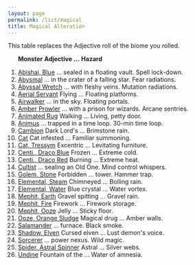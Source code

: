 ```yaml
---
layout: page
permalink: /list/magical
title: Magical Alteration
---
```


This table replaces the Adjective roll of the biome you rolled.

&nbsp; &nbsp; &nbsp; <span class="a">**Monster**</span> <span class="ee">**Adjective ...**</span> **Hazard**

1. <span class="a">[Abishai, Blue](/monsters/abishai-blue)</span> <span class="e">... sealed in a floating vault.</span> <span class="d">Spell lock-down.</span> 
1. <span class="a">[Abysmal](/monsters/abysmal)</span>  <span class="e">... in the crater of a falling star.</span> <span class="d">Fear radiations.</span> 
1. <span class="a">[Abyssal Wretch](/monsters/abyssal-wretch)</span> <span class="e"> ... with fleshy veins.</span> <span class="d">Mutation radiations.</span> 
1. <span class="a">[Aerial Servant](/monsters/aerial-servant)</span> <span class="e">Flying ...</span> <span class="d">Floating platforms.</span> 
1. <span class="a">[Airwalker](/monsters/airwalker)</span> <span class="e">... in the sky.</span> <span class="d">Floating portals.</span> 
1. <span class="a">[Amber Prowler](/monsters/amber-prowler)</span> <span class="e">... with a prison for wizards.</span> <span class="d">Arcane sentries.</span> 
1. <span class="a">[Animated Rug](/monsters/animated-rug)</span> <span class="e">Walking ...</span> <span class="d">Living, petty door.</span> 
1. <span class="a">[Animus](/monsters/animus)</span> <span class="e">... trapped in a time loop.</span> <span class="d">30-min time loop.</span> 
1. <span class="a">[Cambion](/monsters/cambion)</span> <span class="e"> Dark Lord's ...</span> <span class="d">Brimstone rain.</span> 
1. <span class="a">[Cat](/monsters/cat)</span> <span class="e"> Cat infested ...</span> <span class="d">Familiar summoning.</span>
1. <span class="a">[Cat, Tressym](/monsters/cat-tressym)</span> <span class="e"> Excentric ...</span> <span class="d">Levitating furniture.</span> 
1. <span class="a">[Centi., Draco Blue](/monsters/centipede-dracopede-blue)</span> <span class="e"> Frozen ...</span> <span class="d">Extreme cold.</span> 
1. <span class="a">[Centi., Draco Red](/monsters/centipede-dracopede-red)</span> <span class="e"> Burning ...</span> <span class="d">Extreme heat.</span> 
1. <span class="a">[Cultist](/monsters/cultist)</span> <span class="e"> ... sealing an Old One.</span> <span class="d">Mind control whispers.</span> 
1. <span class="a">[Golem, Stone](/monsters/golem-stone)</span>  <span class="e">Forbidden ... tower.</span> <span class="d">Hammer trap.</span> 
1. <span class="a">[Elemental, Steam](/monsters/elemental-steam)</span> <span class="e">Chimneyed ...</span> <span class="d">Boiling rain.</span>
1. <span class="a">[Elemental, Water](/monsters/elemental-water)</span> <span class="e">Blue crystal ...</span> <span class="d">Water vortex.</span>
1. <span class="a">[Mephit, Earth](/monsters/mephit-earth)</span> <span class="e">Gravel spitting ...</span> <span class="d">Gravel rain.</span> 
1. <span class="a">[Mephit, Fire](/monsters/mephit-fire)</span> <span class="e">Firework ...</span> <span class="d">Firework storage.</span> 
1. <span class="a">[Mephit, Ooze](/monsters/mephit-ooze)</span> <span class="e">Jelly ...</span> <span class="d">Sticky floor.</span> 
1. <span class="a">[Ooze, Orange Sludge](/monsters/ooze-orange-sludge)</span> <span class="e">Magical drug ...</span> <span class="d">Amber walls.</span> 
1. <span class="a">[Salamander](/monsters/salamander)</span> <span class="e"> ... furnace.</span> <span class="d">Black smoke.</span> 
1. <span class="a">[Shadow, Elven](/monsters/shadow-elven)</span> <span class="e"> Cursed elven ...</span> <span class="d">Lust demon's voice.</span> 
1. <span class="a">[Sorcerer](/monsters/sorcerer)</span> <span class="c">... power nexus.</span> <span class="d">Wild magic.</span>
1. <span class="a">[Spider, Astral Spinner](/monsters/spider-astral-spinner)</span> <span class="c"> Astral ...</span> <span class="d">Silver webs.</span>
1. <span class="a">[Undine](/monsters/undine)</span> <span class="e"> Fountain of the ...</span> <span class="d">Water of amnesia.</span> 

